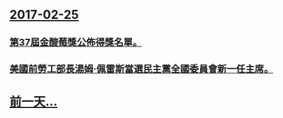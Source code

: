 ## [2017-02-25](/zh/news/2017/02/25/index.md)

### [第37屆金酸莓獎公佈得獎名單。](/zh/news/2017/02/25/第37屆金酸莓獎公佈得獎名單.md)
### [美國前勞工部長湯姆·佩雷斯當選民主黨全國委員會新一任主席。 ](/zh/news/2017/02/25/美國前勞工部長湯姆-佩雷斯當選民主黨全國委員會新一任主席.md)
## [前一天...](/zh/news/2017/02/24/index.md)

